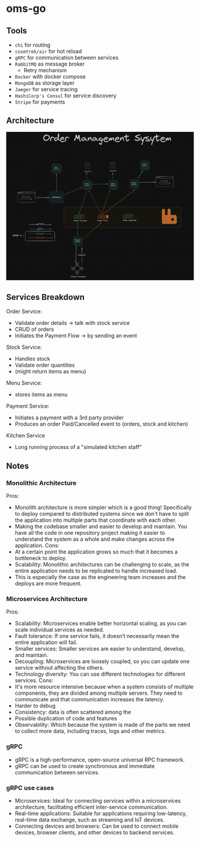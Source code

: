 # oms-go

## Tools
- `chi` for routing
- `cosmtrek/air` for hot reload
- `gRPC` for communication between services
- `RabbitMQ` as message broker
    - Retry mechanism
- `Docker` with docker compose
- `MongoDB` as storage layer
- `Jaeger` for service tracing
- `HashiCorp's Consul` for service discovery
- `Stripe` for payments

## Architecture
![alt text](common/images/architecture.png)

## Services Breakdown
Order Service: 
- Validate order details -> talk with stock service
- CRUD of orders
- Initiates the Payment Flow -> by sending an event

Stock Service:
- Handles stock
- Validate order quantities
- (might return items as menu)

Menu Service:
- stores items as menu

Payment Service:
- Initiates a payment with a 3rd party provider
- Produces an order Paid/Cancelled event to (orders, stock and kitchen)

Kitchen Service
- Long running process of a "simulated kitchen staff"


## Notes
### Monolithic Architecture
Pros:
- Monolith architecture is more simpler which is a good thing! Specifically to deploy compared to distributed systems since we don't have to split the application into multiple parts that coordinate with each other.
- Making the codebase smaller and easier to develop and maintain. You have all the code in one repository project making it easier to understand the system as a whole and make changes across the application.
Cons:
- At a certain point the application grows so much that it becomes a bottleneck to deploy.
- Scalability: Monolithic architectures can be challenging to scale, as the entire application needs to be replicated to handle increased load.
- This is especially the case as the engineering team increases and the deploys are more frequent.

### Microservices Architecture
Pros:
- Scalability: Microservices enable better horizontal scaling, as you can scale individual services as needed.
- Fault tolerance: If one service fails, it doesn’t necessarily mean the entire application will fail.
- Smaller services: Smaller services are easier to understand, develop, and maintain.
- Decoupling: Microservices are loosely coupled, so you can update one service without affecting the others.
- Technology diversity: You can use different technologies for different services.
Cons:
- It's more resource intensive because when a system consists of multiple components, they are divided among multiple servers. They need to communicate and that communication increases the latency.
- Harder to debug
- Consistency: data is often scattered among the 
- Possible duplication of code and features
- Observability: Which because the system is made of the parts we need to collect more data, including traces, logs and other metrics.

### gRPC
- gRPC is a high-performance, open-source universal RPC framework.
- gRPC can be used to create synchronous and immediate communication between services.

### gRPC use cases
- Microservices: Ideal for connecting services within a microservices architecture, facilitating efficient inter-service communication. 
- Real-time applications: Suitable for applications requiring low-latency, real-time data exchange, such as streaming and IoT devices. 
- Connecting devices and browsers: Can be used to connect mobile devices, browser clients, and other devices to backend services. 

